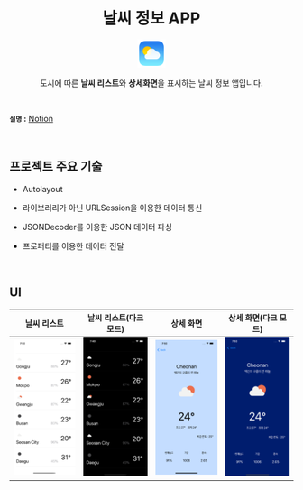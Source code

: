 <div align="center">

# 날씨 정보 APP

<img width="50" src="https://github.com/BAEKYUJEONG/wanted_pre_onboarding/blob/main/resources/appIcon.png" alt="wireframe"/>

도시에 따른 **날씨 리스트**와 **상세화면**을 표시하는 날씨 정보 앱입니다.

</div>

</br>

**`설명` :** [Notion](https://yagomacademy.notion.site/4eb46f9eb3a442efb9d0856b72f15b74)

</br>

## 프로젝트 주요 기술

- Autolayout

- 라이브러리가 아닌 URLSession을 이용한 데이터 통신

- JSONDecoder를 이용한 JSON 데이터 파싱

- 프로퍼티를 이용한 데이터 전달

</br>

## UI

| 날씨 리스트 | 날씨 리스트(다크 모드) | 상세 화면 | 상세 화면(다크 모드) |
| ------ | ------ | ------ | ------ |
| <img width="250" src="https://github.com/BAEKYUJEONG/wanted_pre_onboarding/blob/main/resources/list.png" alt="wireframe"/> | <img width="250" src="https://github.com/BAEKYUJEONG/wanted_pre_onboarding/blob/main/resources/list_darkmode.png" alt="wireframe"/> | <img width="250" src="https://github.com/BAEKYUJEONG/wanted_pre_onboarding/blob/main/resources/detail.png" alt="wireframe"/> | <img width="250" src="https://github.com/BAEKYUJEONG/wanted_pre_onboarding/blob/main/resources/detail_darkmode.png" alt="wireframe"/> |

</br>
